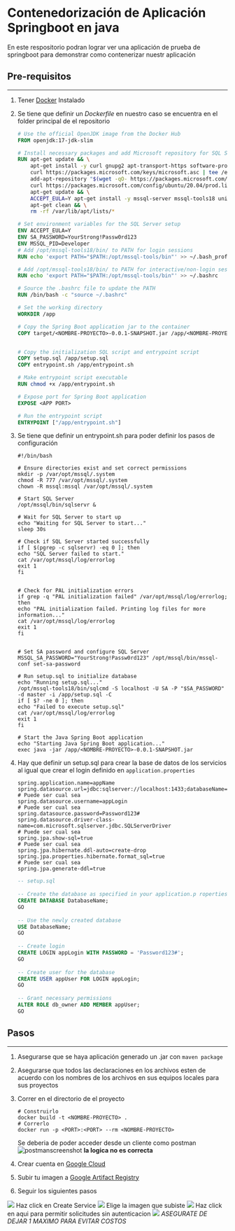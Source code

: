 # Contenedorización de Aplicación Springboot en java

En este respositorio podran lograr ver una aplicación de prueba
de springboot para demonstrar como contenerizar nuestr aplicación

## Pre-requisitos 

----

1. Tener [Docker](https://www.docker.com/get-started/) Instalado

2. Se tiene que definir un _Dockerfile_ en nuestro caso se encuentra
en el folder principal de el repositorio

    ```dockerfile
    # Use the official OpenJDK image from the Docker Hub
    FROM openjdk:17-jdk-slim
    
    # Install necessary packages and add Microsoft repository for SQL Server
    RUN apt-get update && \
        apt-get install -y curl gnupg2 apt-transport-https software-properties-common wget && \
        curl https://packages.microsoft.com/keys/microsoft.asc | tee /etc/apt/trusted.gpg.d/microsoft.asc && \
        add-apt-repository "$(wget -qO- https://packages.microsoft.com/config/ubuntu/20.04/mssql-server-2022.list)" && \
        curl https://packages.microsoft.com/config/ubuntu/20.04/prod.list | tee /etc/apt/sources.list.d/mssql-release.list && \
        apt-get update && \
        ACCEPT_EULA=Y apt-get install -y mssql-server mssql-tools18 unixodbc-dev&& \
        apt-get clean && \
        rm -rf /var/lib/apt/lists/*
    
    # Set environment variables for the SQL Server setup
    ENV ACCEPT_EULA=Y
    ENV SA_PASSWORD=YourStrong!Passw0rd123
    ENV MSSQL_PID=Developer
    # Add /opt/mssql-tools18/bin/ to PATH for login sessions
    RUN echo 'export PATH="$PATH:/opt/mssql-tools/bin"' >> ~/.bash_profile
    
    # Add /opt/mssql-tools18/bin/ to PATH for interactive/non-login sessions
    RUN echo 'export PATH="$PATH:/opt/mssql-tools/bin"' >> ~/.bashrc
    
    # Source the .bashrc file to update the PATH
    RUN /bin/bash -c "source ~/.bashrc"
    
    # Set the working directory
    WORKDIR /app
    
    # Copy the Spring Boot application jar to the container
    COPY target/<NOMBRE-PROYECTO>-0.0.1-SNAPSHOT.jar /app/<NOMBRE-PROYECTO>-0.0.1-SNAPSHOT.jar
    
    
    # Copy the initialization SQL script and entrypoint script
    COPY setup.sql /app/setup.sql
    COPY entrypoint.sh /app/entrypoint.sh
    
    # Make entrypoint script executable
    RUN chmod +x /app/entrypoint.sh
    
    # Expose port for Spring Boot application
    EXPOSE <APP PORT> 
    
    # Run the entrypoint script
    ENTRYPOINT ["/app/entrypoint.sh"]
    ```
   
3. Se tiene que definir un entrypoint.sh para poder definir los pasos de configuración
    ```shell
    #!/bin/bash
       
    # Ensure directories exist and set correct permissions
    mkdir -p /var/opt/mssql/.system
    chmod -R 777 /var/opt/mssql/.system
    chown -R mssql:mssql /var/opt/mssql/.system
       
    # Start SQL Server
    /opt/mssql/bin/sqlservr &
       
    # Wait for SQL Server to start up
    echo "Waiting for SQL Server to start..."
    sleep 30s
       
    # Check if SQL Server started successfully
    if [ $(pgrep -c sqlservr) -eq 0 ]; then
    echo "SQL Server failed to start."
    cat /var/opt/mssql/log/errorlog
    exit 1
    fi
       
       
    # Check for PAL initialization errors
    if grep -q "PAL initialization failed" /var/opt/mssql/log/errorlog; then
    echo "PAL initialization failed. Printing log files for more information..."
    cat /var/opt/mssql/log/errorlog
    exit 1
    fi
       
   
    # Set SA password and configure SQL Server
    MSSQL_SA_PASSWORD="YourStrong!Passw0rd123" /opt/mssql/bin/mssql-conf set-sa-password
       
    # Run setup.sql to initialize database
    echo "Running setup.sql..."
    /opt/mssql-tools18/bin/sqlcmd -S localhost -U SA -P "$SA_PASSWORD" -d master -i /app/setup.sql -C
    if [ $? -ne 0 ]; then
    echo "Failed to execute setup.sql"
    cat /var/opt/mssql/log/errorlog
    exit 1
    fi
       
    # Start the Java Spring Boot application
    echo "Starting Java Spring Boot application..."
    exec java -jar /app/<NOMBRE-PROYECTO>-0.0.1-SNAPSHOT.jar
    ```
4. Hay que definir un setup.sql para crear la base de datos de los servicios
al igual que crear el login definido en `application.properties`

    ```properties
    spring.application.name=appName
    spring.datasource.url=jdbc:sqlserver://localhost:1433;databaseName=DatabaseName;encrypt=true;trustServerCertificate=true
   # Puede ser cual sea
    spring.datasource.username=appLogin
   # Puede ser cual sea
    spring.datasource.password=Password123#
    spring.datasource.driver-class-name=com.microsoft.sqlserver.jdbc.SQLServerDriver
   # Puede ser cual sea
    spring.jpa.show-sql=true
   # Puede ser cual sea
    spring.jpa.hibernate.ddl-auto=create-drop
    spring.jpa.properties.hibernate.format_sql=true
   # Puede ser cual sea
    spring.jpa.generate-ddl=true
    ```
    ```sql
    -- setup.sql
        
    -- Create the database as specified in your application.p roperties
    CREATE DATABASE DatabaseName; 
    GO 
        
    -- Use the newly created database 
    USE DatabaseName; 
    GO 
        
    -- Create login 
    CREATE LOGIN appLogin WITH PASSWORD = 'Password123#'; 
    GO 
        
    -- Create user for the database 
    CREATE USER appUser FOR LOGIN appLogin; 
    GO 
        
    -- Grant necessary permissions 
    ALTER ROLE db_owner ADD MEMBER appUser; 
    GO 
    ```
      
## Pasos 

---

1. Asegurarse que se haya aplicación generado un .jar con `maven package`
2. Asegurarse que todos las declaraciones en los archivos esten de acuerdo con los nombres de los archivos
en sus equipos locales para sus proyectos
3. Correr en el directorio de el proyecto

    ```shell
    # Construirlo
    docker build -t <NOMBRE-PROYECTO> .
    # Correrlo
    docker run -p <PORT>:<PORT> --rm <NOMBRE-PROYECTO>
    ```
   
   Se deberia de poder acceder desde un cliente como postman
   ![postmanscreenshot](https://i.postimg.cc/CM2RYDMg/Screenshot-2024-06-07-001051.png)
   __la logica no es correcta__

4. Crear cuenta en [Google Cloud](https://console.cloud.google.com/)
5. Subir tu imagen a [Google Artifact Registry](https://cloud.google.com/artifact-registry/docs/docker/pushing-and-pulling)
6. Seguir los siguientes pasos

![](https://i.postimg.cc/8k7hhTjT/Screenshot-2024-06-07-001420.png) 
Haz click en Create Service
![](https://i.postimg.cc/8zSMQWwC/Screenshot-2024-06-07-001437.png) 
Elige la imagen que subiste
![](https://i.postimg.cc/dtdrxn2X/Screenshot-2024-06-07-001454.png) 
Haz click en aqui para permitir solicitudes sin autenticacion
![](https://i.postimg.cc/c1PfhPnw/Screenshot-2024-06-07-001557.png) 
_ASEGURATE DE DEJAR 1 MAXIMO PARA EVITAR COSTOS_